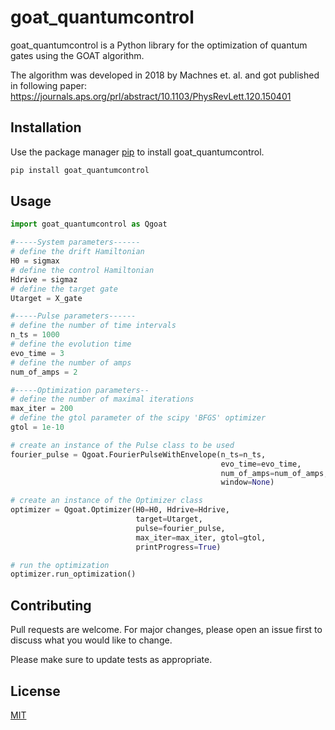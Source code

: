 # goat_quantumcontrol

goat_quantumcontrol is a Python library for the optimization of quantum gates using the GOAT algorithm.

The algorithm was developed in 2018 by Machnes et. al. and got published in following paper:
https://journals.aps.org/prl/abstract/10.1103/PhysRevLett.120.150401

## Installation

Use the package manager [pip](https://pip.pypa.io/en/stable/) to install goat_quantumcontrol.

```bash
pip install goat_quantumcontrol
```

## Usage

```python
import goat_quantumcontrol as Qgoat

#-----System parameters------
# define the drift Hamiltonian
H0 = sigmax
# define the control Hamiltonian
Hdrive = sigmaz
# define the target gate
Utarget = X_gate

#-----Pulse parameters------
# define the number of time intervals
n_ts = 1000
# define the evolution time
evo_time = 3
# define the number of amps
num_of_amps = 2

#-----Optimization parameters--
# define the number of maximal iterations
max_iter = 200
# define the gtol parameter of the scipy 'BFGS' optimizer
gtol = 1e-10

# create an instance of the Pulse class to be used
fourier_pulse = Qgoat.FourierPulseWithEnvelope(n_ts=n_ts,
                                               evo_time=evo_time,
                                               num_of_amps=num_of_amps,
                                               window=None)

# create an instance of the Optimizer class
optimizer = Qgoat.Optimizer(H0=H0, Hdrive=Hdrive,
                            target=Utarget,
                            pulse=fourier_pulse,
                            max_iter=max_iter, gtol=gtol,
                            printProgress=True)

# run the optimization
optimizer.run_optimization()
```

## Contributing
Pull requests are welcome. For major changes, please open an issue first to discuss what you would like to change.

Please make sure to update tests as appropriate.

## License
[MIT](https://choosealicense.com/licenses/mit/)